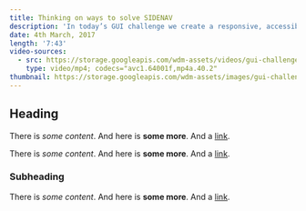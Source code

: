 ```yaml
---
title: Thinking on ways to solve SIDENAV
description: 'In today’s GUI challenge we create a responsive, accessible slide out side navigation user experience using CSS and JS. The sidenav works on multiple browsers, screen sizes and input devices. Rad right? Follow as we employ grid, transforms, pseudo classes and a dollop of JavaScript to handle this UX.'
date: 4th March, 2017
length: '7:43'
video-sources:
  - src: https://storage.googleapis.com/wdm-assets/videos/gui-challenges/sidenav.mp4
    type: video/mp4; codecs="avc1.64001f,mp4a.40.2"
thumbnail: https://storage.googleapis.com/wdm-assets/images/gui-challenges/sidenav.jpg
---
```

## Heading

There is *some content*. And here is **some more**. And a [link](http://test.com).

There is *some content*. And here is **some more**. And a [link](http://test.com).

### Subheading

There is *some content*. And here is **some more**. And a [link](http://test.com).
